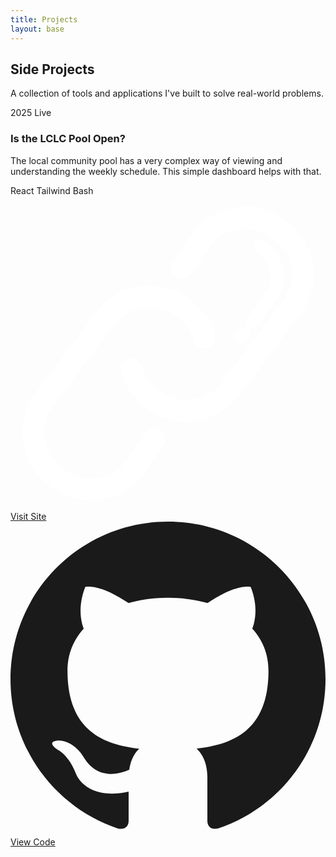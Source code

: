 ```yaml
---
title: Projects
layout: base
---
```


<section class="projects-hero">
  <div class="projects-hero__content">
    <h1 class="projects-hero__title">Side Projects</h1>
    <p class="projects-hero__description">
      A collection of tools and applications I've built to solve real-world problems.
    </p>
  </div>
</section>

<section class="projects-section">
  <div class="projects-container">
    <div class="projects-grid">
      <article class="project-card">
        <div class="project-card__meta">
          <span class="project-card__year">2025</span>
          <span class="project-card__status">Live</span>
        </div>
        <h3 class="project-card__title">Is the LCLC Pool Open?</h3>
        <p class="project-card__description">
          The local community pool has a very complex way of viewing and understanding the weekly schedule. This simple dashboard helps with that.
        </p>
        <div class="project-card__tech">
          <span class="tech-tag tech-tag--react">React</span>
          <span class="tech-tag tech-tag--tailwind">Tailwind</span>
          <span class="tech-tag tech-tag--bash">Bash</span>
        </div>
        <div class="project-card__links">
          <a href="https://isthelclcpoolopen.ca/" class="project-link project-link--primary" target="_blank" rel="noopener noreferrer">
              <svg fill="#ffffff" version="1.1" id="Layer_1" xmlns="http://www.w3.org/2000/svg" xmlns:xlink="http://www.w3.org/1999/xlink" viewBox="0 0 72 72" enable-background="new 0 0 72 72" xml:space="preserve" stroke="#ffffff"><g id="SVGRepo_bgCarrier" stroke-width="0"></g><g id="SVGRepo_tracerCarrier" stroke-linecap="round" stroke-linejoin="round"></g><g id="SVGRepo_iconCarrier"> <g> <g> <path d="M18.321,69.07c-2.874,0-5.775-0.845-8.31-2.604l-0.534-0.371c-6.614-4.593-8.259-13.712-3.666-20.326l13.931-18.588 c2.183-3.146,5.522-5.292,9.361-5.984c3.839-0.694,7.717,0.152,10.921,2.377l0.534,0.37c2.72,1.888,4.735,4.676,5.675,7.85 c0.313,1.059-0.291,2.172-1.351,2.485c-1.058,0.311-2.171-0.29-2.485-1.351c-0.691-2.337-2.116-4.308-4.119-5.698l-0.534-0.37 c-2.328-1.617-5.146-2.231-7.931-1.727c-2.787,0.503-5.212,2.061-6.828,4.388L9.055,48.108 c-3.293,4.744-2.099,11.365,2.704,14.701l0.534,0.371c4.801,3.334,11.423,2.142,14.759-2.66l4.256-6.126 c0.631-0.905,1.875-1.129,2.784-0.501c0.906,0.631,1.131,1.877,0.501,2.784l-4.256,6.125C27.504,66.882,22.948,69.07,18.321,69.07 z"></path> </g> <g> <path d="M40.297,51.043c-2.877,0-5.784-0.844-8.323-2.606l-0.538-0.375c-2.718-1.888-4.731-4.674-5.669-7.845 c-0.313-1.06,0.292-2.172,1.351-2.485c1.063-0.313,2.173,0.291,2.485,1.351c0.69,2.335,2.114,4.305,4.117,5.696l0.538,0.375 c4.799,3.332,11.421,2.138,14.757-2.664l13.93-18.59c3.294-4.744,2.1-11.365-2.703-14.701l-0.53-0.365 c-2.332-1.621-5.147-2.232-7.936-1.731c-2.787,0.503-5.212,2.061-6.828,4.388l-4.255,6.125c-0.63,0.908-1.876,1.132-2.783,0.502 s-1.132-1.876-0.502-2.783l4.255-6.125c2.225-3.205,5.564-5.351,9.404-6.043c3.838-0.691,7.718,0.153,10.922,2.379l0.529,0.365 c6.62,4.598,8.264,13.717,3.67,20.33l-13.93,18.59C49.453,48.868,44.914,51.043,40.297,51.043z"></path> </g> <g> <path d="M52.76,33.106c-0.209,0-0.419-0.065-0.599-0.2c-0.442-0.331-0.532-0.958-0.2-1.399l0.548-0.73 c0.331-0.442,0.959-0.53,1.399-0.2c0.442,0.331,0.532,0.958,0.2,1.399l-0.548,0.73C53.364,32.969,53.064,33.106,52.76,33.106z"></path> </g> <g> <path d="M55.047,30.056c-0.209,0-0.419-0.065-0.599-0.2c-0.442-0.331-0.532-0.958-0.2-1.399l4.426-5.904 c1.061-1.528,1.471-3.414,1.134-5.28c-0.337-1.867-1.38-3.491-2.938-4.572l-0.343-0.237c-0.454-0.315-0.567-0.938-0.253-1.392 c0.313-0.454,0.936-0.568,1.392-0.253l0.344,0.238c1.997,1.387,3.334,3.468,3.766,5.86s-0.094,4.81-1.48,6.806l-4.447,5.934 C55.651,29.918,55.352,30.056,55.047,30.056z"></path> </g> </g> </g></svg>
            Visit Site
          </a>
          <a href="https://github.com/gruberb/isthelclcpoolopen" class="project-link project-link--secondary" target="_blank" rel="noopener noreferrer">
            <svg xmlns="http://www.w3.org/2000/svg" viewBox="0 0 24 24" fill="currentColor">
              <path d="M12 0c-6.626 0-12 5.373-12 12 0 5.302 3.438 9.8 8.207 11.387.599.111.793-.261.793-.577v-2.234c-3.338.726-4.033-1.416-4.033-1.416-.546-1.387-1.333-1.756-1.333-1.756-1.089-.745.083-.729.083-.729 1.205.084 1.839 1.237 1.839 1.237 1.07 1.834 2.807 1.304 3.492.997.107-.775.418-1.305.762-1.604-2.665-.305-5.467-1.334-5.467-5.931 0-1.311.469-2.381 1.236-3.221-.124-.303-.535-1.524.117-3.176 0 0 1.008-.322 3.301 1.23.957-.266 1.983-.399 3.003-.404 1.02.005 2.047.138 3.006.404 2.291-1.552 3.297-1.23 3.297-1.23.653 1.653.242 2.874.118 3.176.77.84 1.235 1.911 1.235 3.221 0 4.609-2.807 5.624-5.479 5.921.43.372.823 1.102.823 2.222v3.293c0 .319.192.694.801.576 4.765-1.589 8.199-6.086 8.199-11.386 0-6.627-5.373-12-12-12z"/>
            </svg>
            View Code
          </a>
        </div>
      </article>
    </div>
  </div>
</section>
